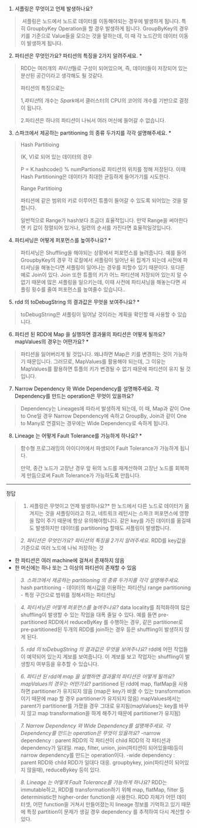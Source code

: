 1. 셔플링은 무엇이고 언제 발생하나요? 

> ​	셔플링은 노드에서 노드로 데이터를 이동해야되는 경우에 발생하게 됩니다. 특히 GroupbyKey Operation을 할 경우 발생하게 됩니다. GroupByKey의 경우 키를 기준으로 Value들을 모으는 것을 말하는데, 이 때 각 노드간의 데이터 이동이 발생하게 됩니다.



2. 파티션은 무엇인가요? 파티션의 특징을 2가지 알려주세요. *

>RDD는 여러개의 *파티션*들로 구성이 되어있으며, 즉, 데이터들이 저장되어 있는 분산된 공간이라고 생각해도 될 것같다.
>
>파티션의 특징으로는   
>
>1,*파티션*의 개수는 *Spark*에서 클러스터의 CPU의 코어의 개수를 기반으로 결정이 됩니다.
>
>2.파티션은 하나의 파티션이 나눠서 여러 머신에 들어갈 수 없습니다.



3. 스파크에서 제공하는 partitioning 의 종류 두가지를 각각 설명해주세요. *

> Hash Partitioing
>
> (K, V)로 되어 있는 데이터의 경우  
>
> P = K.hashcode() % numPartions로 파티션의 위치를 정해 저장된다. 이때 Hash Partitioning은 데이터가 최대한 균등하게 들어가기를 시도한다.
>
> Range Partitioing
>
> 파티션에 같은 범위의 키로 이루어진 튜플이 들어갈 수 있도록 되어있는 것을 말합니다.
>
> 일반적으로 Range가 hash보다 조금더 효율적입니다. 만약 Range을 써야한다면 키 값이 정렬되어 있거나, 일련의 순서를 가진다면 효율적일것입니다.



4. 파티셔닝은 어떻게 퍼포먼스를 높여주나요? *

> 파티셔닝은 Shuffling을 해야되는 상황에서 퍼포먼스를 늘려줍니다. 예를 들어  GroupbyKey의 경우 각 로컬에서 셔플링이 일어난 뒤 집계가 되는데 사전에 파티셔닝을 해놓는다면 셔플링이 일어나는 경우를 피할수 있기 때문이다. 또다른 예로 Join이 있다. Join 또한 튜플의 키가 어느 파티션에 저장되어 있는지 알 수 없기 때문에 많은 셔플링을 일으키는데, 이때 사전에 파티셔닝을 해놓는다면 셔플링 횟수를 줄여 퍼포먼스를 높여줄수 있습니다..



5. rdd 의 toDebugString 의 결과값은 무엇을 보여주나요? *

> toDebugString은 셔플링이 일어날 것이라는 계획을 확인할 때 사용할 수 있습니다.



6. 파티션 된 RDD에 Map 을 실행하면 결과물의 파티션은 어떻게 될까요? mapValues의 경우는 어떤가요? *

> 파티션을 잃어버리게 될 것입니다. 왜냐하면 Map은 키를 변경하는 것이 가능하기 때문입니다. 그러므로, MapValues를 활용해야 되는데, 그 이유는 MapValues를 활용하면 튜플의 키가 변경될 수 없기 때문에 파티션이 유지 될 것입니다.

7. Narrow Dependency 와 Wide Dependency를 설명해주세요. 각 Dependency를 만드는 operation은 무엇이 있을까요? 

> Dependency는 Lineages에 따라서 발생하게 되는데, 이 때, Map과 같이 One to One일 경우 Narrow Dependency에 속하고 GroupBy, Join과 같이 One to Many로 연결되는 경우에는 Wide Dependency로 속하게 됩니다. 

8. Lineage 는 어떻게 Fault Tolerance를 가능하게 하나요? *

> 함수형 프로그래밍의 아이디어에서 파생되어 Fault Tolerance가 가능하게 됩니다.
>
> 만약, 중간 노드가 고장난 경우 앞 뒤의 노드를 재계산하여 고장난 노드를 회복하게 만듬으로써 Fault Tolerance가 가능하도록 만듭니다.





---

정답

> 1. 셔플링은 무엇이고 언제 발생하나요?*
> 한 노드에서 다른 노드로 데이터가 옮겨지는 것을 셔플링이라고 하고, 네트워크 레턴시는 스파크 퍼포먼스에 영향을 많이 주기 때문에 항상 유의해야합니다. 같은 key를 가진 데이터를 옮길때도 발생하지만 데이터를 partitioning 할때도 셔플링이 발생합니다.



>*2. 파티션은 무엇인가요? 파티션의 특징을 2가지 알려주세요.*
>RDD를 key값을 기준으로 여러 노드에 나눠 저장하는 것
- 한 파티션은 여러 machine에 걸쳐서 존재하지 않음
- 한 머신에는 하나 또는 그 이상의 파티션이 존재할 수 있음



>*3. 스파크에서 제공하는 partitioning 의 종류 두가지를 각각 설명해주세요.*
>hash partitioning - 데이터의 해시값을 이용하는 파티션닝
>range partitioning - 특정 구간으로 범위를 정해서하는 파티션닝



>*4. 파티셔닝은 어떻게 퍼포먼스를 높여주나요?*
>data locality를 최적화하여 많은 shuffling이 발생할 수 있는 작업을 대폭 줄일 수 있다.
>예를 들면 pre-partitioned RDD에서 reduceByKey 를 수행하는 경우,
>같은 partitioner로 pre-partitioned된 두개의 RDD를 join하는 경우 등은 shuffling이 발생하지 않게 된다.



>*5. rdd 의 toDebugString 의 결과값은 무엇을 보여주나요?*
>rdd에 어떤 작업들이 예약되어 있는지 계보를 보여줍니다. 이 계보를 보고 작업자는 shuffling이 발생할지 여부등을 유추할 수 있습니다.



>*6. 파티션 된 rdd에 map 을 실행하면 결과물의 파티션은 어떻게 될까요? mapValues의 경우는 어떤가요?*
>partitioned 된 rdd에 map, flatMap을 사용하면 partitioner가 유지되지 않음 (map은 key가 바꿀 수 있는 transformation이기 때문에 map 할 경우 partitioner가 유지되지 않음)
>mapValues에서는 parent가 partitioner를 가졌을 경우 그대로 유지됨(mapValues는 key를 바꾸지 않고 map transformation을 하게 해주기 때문에 partitioner가 유지됨)



>*7. Narrow Dependency 와 Wide Dependency를 설명해주세요. 각 Dependency를 만드는 operation은 무엇이 있을까요?*
>-narrow dependency : parent RDD의 각 파티션이 child RDD의 각 파티션과 dependency가 일대일. map, filter, union, join(파티션이 되어있을때)등이 narrow dependency를 만드는 operation이다.
>-wide dependency : parent RDD와 child RDD가 일대다 대응. groupbykey, join(파티션이 되어있지 않을때), reduceBykey 등이 있다.



>*8. Lineage 는 어떻게 Fault Tolerance를 가능하게 하나요?*
>RDD는 immutable하고, RDD를 transformation하기 위해 map, flatMap, filter 등 deterministic한 higher-order function을 사용한다. RDD 자체가 어떤 데이터셋, 어떤 function을 거쳐서 만들어졌는지 lineage 정보를 기억하고 있기 때문에 특정 partition이 문제가 생길 경우 dependency 를 추적하여 다시 계산할 수 있다.